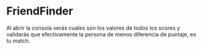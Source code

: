 # FriendFinder

Al abrir la consola verás cuales son los valores de todos los scores y validarás que efectivamente la persona de menos diferencia de puntaje, es tu match.